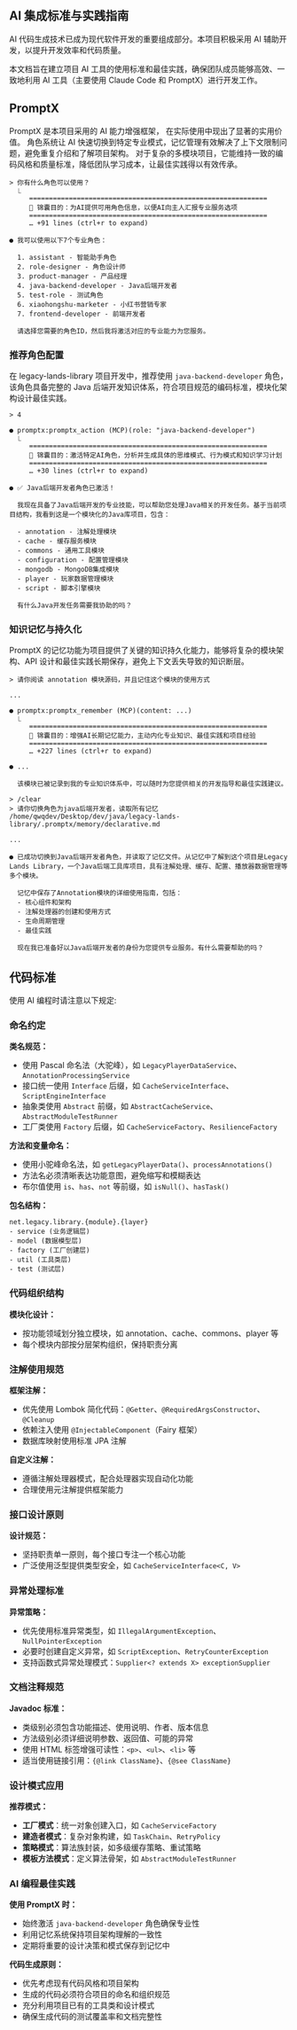 ## AI 集成标准与实践指南

AI 代码生成技术已成为现代软件开发的重要组成部分。本项目积极采用 AI 辅助开发，以提升开发效率和代码质量。

本文档旨在建立项目 AI 工具的使用标准和最佳实践，确保团队成员能够高效、一致地利用 AI 工具（主要使用 Claude Code 和
PromptX）进行开发工作。

## PromptX

PromptX 是本项目采用的 AI 能力增强框架， 在实际使用中现出了显著的实用价值。
角色系统让 AI 快速切换到特定专业模式，记忆管理有效解决了上下文限制问题，避免重复介绍和了解项目架构。
对于复杂的多模块项目，它能维持一致的编码风格和质量标准，降低团队学习成本，让最佳实践得以有效传承。

```
> 你有什么角色可以使用？
  ⎿
     ============================================================
     🎯 锦囊目的：为AI提供可用角色信息，以便AI向主人汇报专业服务选项
     ============================================================
     … +91 lines (ctrl+r to expand)

● 我可以使用以下7个专业角色：

  1. assistant - 智能助手角色
  2. role-designer - 角色设计师
  3. product-manager - 产品经理
  4. java-backend-developer - Java后端开发者
  5. test-role - 测试角色
  6. xiaohongshu-marketer - 小红书营销专家
  7. frontend-developer - 前端开发者

  请选择您需要的角色ID，然后我将激活对应的专业能力为您服务。
```

### 推荐角色配置

在 legacy-lands-library 项目开发中，推荐使用 `java-backend-developer` 角色，该角色具备完整的 Java
后端开发知识体系，符合项目规范的编码标准，模块化架构设计最佳实践。

```
> 4

● promptx:promptx_action (MCP)(role: "java-backend-developer")
  ⎿
     ============================================================
     🎯 锦囊目的：激活特定AI角色，分析并生成具体的思维模式、行为模式和知识学习计划
     ============================================================
     … +30 lines (ctrl+r to expand)

● ✅ Java后端开发者角色已激活！

  我现在具备了Java后端开发的专业技能，可以帮助您处理Java相关的开发任务。基于当前项目结构，我看到这是一个模块化的Java库项目，包含：

  - annotation - 注解处理模块
  - cache - 缓存服务模块
  - commons - 通用工具模块
  - configuration - 配置管理模块
  - mongodb - MongoDB集成模块
  - player - 玩家数据管理模块
  - script - 脚本引擎模块

  有什么Java开发任务需要我协助的吗？
```

### 知识记忆与持久化

PromptX 的记忆功能为项目提供了关键的知识持久化能力，能够将复杂的模块架构、API 设计和最佳实践长期保存，避免上下文丢失导致的知识断层。

```
> 请你阅读 annotation 模块源码，并且记住这个模块的使用方式

...

● promptx:promptx_remember (MCP)(content: ...)
  ⎿
     ============================================================
     🎯 锦囊目的：增强AI长期记忆能力，主动内化专业知识、最佳实践和项目经验
     ============================================================
     … +227 lines (ctrl+r to expand)

● ...

  该模块已被记录到我的专业知识体系中，可以随时为您提供相关的开发指导和最佳实践建议。
```

```
> /clear
> 请你切换角色为java后端开发者，读取所有记忆 /home/qwqdev/Desktop/dev/java/legacy-lands-library/.promptx/memory/declarative.md

...

● 已成功切换到Java后端开发者角色，并读取了记忆文件。从记忆中了解到这个项目是Legacy Lands Library，一个Java后端工具库项目，具有注解处理、缓存、配置、播放器数据管理等多个模块。

  记忆中保存了Annotation模块的详细使用指南，包括：
  - 核心组件和架构
  - 注解处理器的创建和使用方式
  - 生命周期管理
  - 最佳实践

  现在我已准备好以Java后端开发者的身份为您提供专业服务。有什么需要帮助的吗？
```

## 代码标准

使用 AI 编程时请注意以下规定:

### 命名约定

**类名规范：**

- 使用 Pascal 命名法（大驼峰），如 `LegacyPlayerDataService`、`AnnotationProcessingService`
- 接口统一使用 `Interface` 后缀，如 `CacheServiceInterface`、`ScriptEngineInterface`
- 抽象类使用 `Abstract` 前缀，如 `AbstractCacheService`、`AbstractModuleTestRunner`
- 工厂类使用 `Factory` 后缀，如 `CacheServiceFactory`、`ResilienceFactory`

**方法和变量命名：**

- 使用小驼峰命名法，如 `getLegacyPlayerData()`、`processAnnotations()`
- 方法名必须清晰表达功能意图，避免缩写和模糊表达
- 布尔值使用 `is`、`has`、`not` 等前缀，如 `isNull()`、`hasTask()`

**包名结构：**

```
net.legacy.library.{module}.{layer}
- service (业务逻辑层)
- model (数据模型层) 
- factory (工厂创建层)
- util (工具类层)
- test (测试层)
```

### 代码组织结构

**模块化设计：**

- 按功能领域划分独立模块，如 annotation、cache、commons、player 等
- 每个模块内部按分层架构组织，保持职责分离

### 注解使用规范

**框架注解：**

- 优先使用 Lombok 简化代码：`@Getter`、`@RequiredArgsConstructor`、`@Cleanup`
- 依赖注入使用 `@InjectableComponent`（Fairy 框架）
- 数据库映射使用标准 JPA 注解

**自定义注解：**

- 遵循注解处理器模式，配合处理器实现自动化功能
- 合理使用元注解提供框架能力

### 接口设计原则

**设计规范：**

- 坚持职责单一原则，每个接口专注一个核心功能
- 广泛使用泛型提供类型安全，如 `CacheServiceInterface<C, V>`

### 异常处理标准

**异常策略：**

- 优先使用标准异常类型，如 `IllegalArgumentException`、`NullPointerException`
- 必要时创建自定义异常，如 `ScriptException`、`RetryCounterException`
- 支持函数式异常处理模式：`Supplier<? extends X> exceptionSupplier`

### 文档注释规范

**Javadoc 标准：**

- 类级别必须包含功能描述、使用说明、作者、版本信息
- 方法级别必须详细说明参数、返回值、可能的异常
- 使用 HTML 标签增强可读性：`<p>`、`<ul>`、`<li>` 等
- 适当使用链接引用：`{@link ClassName}`、`{@see ClassName}`

### 设计模式应用

**推荐模式：**

- **工厂模式**：统一对象创建入口，如 `CacheServiceFactory`
- **建造者模式**：复杂对象构建，如 `TaskChain`、`RetryPolicy`
- **策略模式**：算法族封装，如多级缓存策略、重试策略
- **模板方法模式**：定义算法骨架，如 `AbstractModuleTestRunner`

### AI 编程最佳实践

**使用 PromptX 时：**

- 始终激活 `java-backend-developer` 角色确保专业性
- 利用记忆系统保持项目架构理解的一致性
- 定期将重要的设计决策和模式保存到记忆中

**代码生成原则：**

- 优先考虑现有代码风格和项目架构
- 生成的代码必须符合项目的命名和组织规范
- 充分利用项目已有的工具类和设计模式
- 确保生成代码的测试覆盖率和文档完整性


